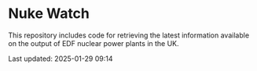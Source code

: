 # Nuke Watch

This repository includes code for retrieving the latest information available on the output of EDF nuclear power plants in the UK.

Last updated: 2025-01-29 09:14